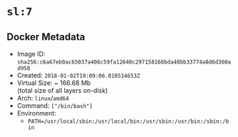 # `sl:7`

## Docker Metadata

- Image ID: `sha256:c6a67eb0ac65037a406c59fa12640c297158166bda40bb33774a8d6d360ad958`
- Created: `2018-01-02T19:09:06.010514653Z`
- Virtual Size: ~ 166.68 Mb  
  (total size of all layers on-disk)
- Arch: `linux`/`amd64`
- Command: `["/bin/bash"]`
- Environment:
  - `PATH=/usr/local/sbin:/usr/local/bin:/usr/sbin:/usr/bin:/sbin:/bin`
